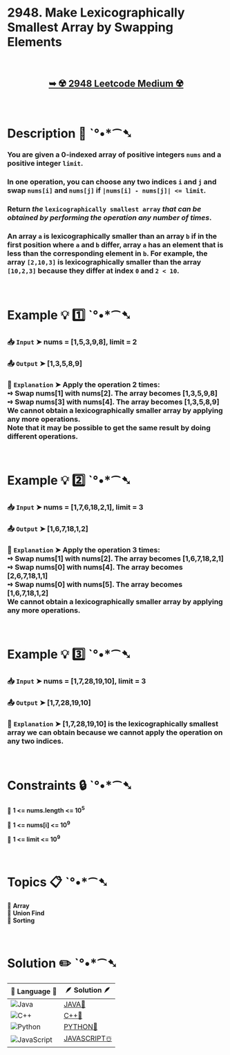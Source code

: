 # 2948. Make Lexicographically Smallest Array by Swapping Elements

</br>

<h2 align="center"> 

<a href="https://leetcode.com/problems/make-lexicographically-smallest-array-by-swapping-elements/description/?envType=daily-question&envId=2025-01-25"><strong>➥ ☢️ 2948 Leetcode Medium ☢️ </strong></a>
</h2>

</br>

# Description 📜 ˋ°•*⁀➷

### You are given a 0-indexed array of positive integers `nums` and a positive integer `limit`.

### In one operation, you can choose any two indices `i` and `j` and swap `nums[i]` and `nums[j]` if `|nums[i] - nums[j]| <= limit`.

### Return *the* `lexicographically smallest array` *that can be obtained by performing the operation any number of times*.

### An array `a` is lexicographically smaller than an array `b` if in the first position where `a` and `b` differ, array `a` has an element that is less than the corresponding element in `b`. For example, the array `[2,10,3]` is lexicographically smaller than the array `[10,2,3]` because they differ at index `0` and `2 < 10`.

</br>

# Example 💡 1️⃣ ˋ°•*⁀➷

  ### 📥 `Input`  ➤ nums = [1,5,3,9,8], limit = 2

  ### 📤 `Output`  ➤  [1,3,5,8,9]

  ### 🔦 `Explanation`  ➤ Apply the operation 2 times:</br> ➺ Swap nums[1] with nums[2]. The array becomes [1,3,5,9,8]</br> ➺ Swap nums[3] with nums[4]. The array becomes [1,3,5,8,9]</br> We cannot obtain a lexicographically smaller array by applying any more operations.</br> Note that it may be possible to get the same result by doing different operations.

</br>

# Example 💡 2️⃣ ˋ°•*⁀➷

  ### 📥 `Input` ➤ nums = [1,7,6,18,2,1], limit = 3

  ### 📤 `Output`  ➤ [1,6,7,18,1,2]

  ### 🔦 `Explanation` ➤  Apply the operation 3 times:</br> ➺ Swap nums[1] with nums[2]. The array becomes [1,6,7,18,2,1]</br> ➺ Swap nums[0] with nums[4]. The array becomes [2,6,7,18,1,1]</br> ➺ Swap nums[0] with nums[5]. The array becomes [1,6,7,18,1,2]</br> We cannot obtain a lexicographically smaller array by applying any more operations.

</br>

# Example 💡 3️⃣ ˋ°•*⁀➷

  ### 📥 `Input` ➤  nums = [1,7,28,19,10], limit = 3

  ### 📤 `Output`  ➤ [1,7,28,19,10]

  ### 🔦 `Explanation`  ➤ [1,7,28,19,10] is the lexicographically smallest array we can obtain because we cannot apply the operation on any two indices.

</br>

# Constraints 🔒 ˋ°•*⁀➷

🔹 **1 <= nums.length <= 10<sup>5</sup>** </br>

🔹 **1 <= nums[i] <= 10<sup>9</sup>** </br>

🔹 **1 <= limit <= 10<sup>9</sup>** </br>

</br>

# Topics 📋 ˋ°•*⁀➷

🔸 **Array**  </br>
🔸 **Union Find**  </br>
🔸 **Sorting**  </br>

</br>

# Solution ✏️ ˋ°•*⁀➷

| 📒 Language 📒  | 🪶 Solution 🪶 |
| ------------- | ------------- |
|  ![Java](https://img.shields.io/badge/java-%23ED8B00.svg?style=for-the-badge&logo=openjdk&logoColor=white)  | [JAVA🍁]() |
|  ![C++](https://img.shields.io/badge/c++-%2300599C.svg?style=for-the-badge&logo=c%2B%2B&logoColor=white)  | [C++🎲]()  |
|  ![Python](https://img.shields.io/badge/python-3670A0?style=for-the-badge&logo=python&logoColor=ffdd54)    | [PYTHON🍰]() |
| ![JavaScript](https://img.shields.io/badge/javascript-%23323330.svg?style=for-the-badge&logo=javascript&logoColor=%23F7DF1E)   | [JAVASCRIPT☃️]() |
